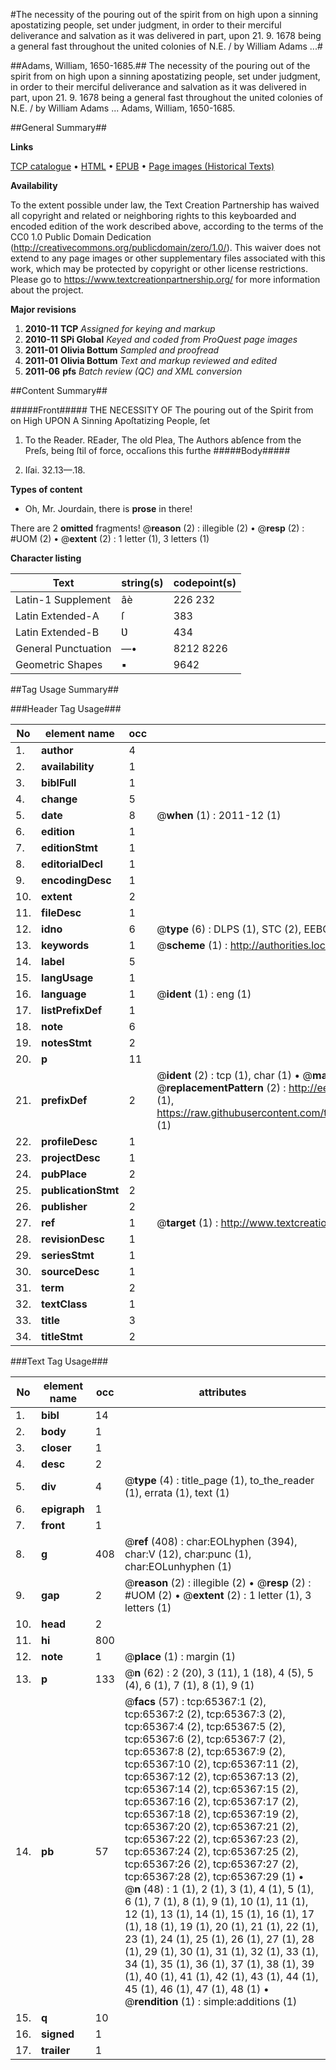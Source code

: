 #The necessity of the pouring out of the spirit from on high upon a sinning apostatizing people, set under judgment, in order to their merciful deliverance and salvation as it was delivered in part, upon 21. 9. 1678 being a general fast throughout the united colonies of N.E. / by William Adams ...#

##Adams, William, 1650-1685.##
The necessity of the pouring out of the spirit from on high upon a sinning apostatizing people, set under judgment, in order to their merciful deliverance and salvation as it was delivered in part, upon 21. 9. 1678 being a general fast throughout the united colonies of N.E. / by William Adams ...
Adams, William, 1650-1685.

##General Summary##

**Links**

[TCP catalogue](http://www.ota.ox.ac.uk/tcp/)  • 
[HTML](http://tei.it.ox.ac.uk/tcp/Texts-HTML/free/A26/A26347.html)  • 
[EPUB](http://tei.it.ox.ac.uk/tcp/Texts-EPUB/free/A26/A26347.epub) • 
[Page images (Historical Texts)](https://historicaltexts.jisc.ac.uk/eebo-12656156e)

**Availability**

To the extent possible under law, the Text Creation Partnership has waived all copyright and related or neighboring rights to this keyboarded and encoded edition of the work described above, according to the terms of the CC0 1.0 Public Domain Dedication (http://creativecommons.org/publicdomain/zero/1.0/). This waiver does not extend to any page images or other supplementary files associated with this work, which may be protected by copyright or other license restrictions. Please go to https://www.textcreationpartnership.org/ for more information about the project.

**Major revisions**

1. __2010-11__ __TCP__ *Assigned for keying and markup*
1. __2010-11__ __SPi Global__ *Keyed and coded from ProQuest page images*
1. __2011-01__ __Olivia Bottum__ *Sampled and proofread*
1. __2011-01__ __Olivia Bottum__ *Text and markup reviewed and edited*
1. __2011-06__ __pfs__ *Batch review (QC) and XML conversion*

##Content Summary##

#####Front#####
THE NECESSITY OF The pouring out of the Spirit from on High UPON A Sinning Apoſtatizing People, ſet 
1. To the Reader.
REader, The old Plea, The Authors abſence from the Preſs, being ſtil of force, occaſions this furthe
#####Body#####

1. Iſai. 32.13—.18.

**Types of content**

  * Oh, Mr. Jourdain, there is **prose** in there!

There are 2 **omitted** fragments! 
 @__reason__ (2) : illegible (2)  •  @__resp__ (2) : #UOM (2)  •  @__extent__ (2) : 1 letter (1), 3 letters (1)

**Character listing**


|Text|string(s)|codepoint(s)|
|---|---|---|
|Latin-1 Supplement|âè|226 232|
|Latin Extended-A|ſ|383|
|Latin Extended-B|Ʋ|434|
|General Punctuation|—•|8212 8226|
|Geometric Shapes|▪|9642|

##Tag Usage Summary##

###Header Tag Usage###

|No|element name|occ|attributes|
|---|---|---|---|
|1.|__author__|4||
|2.|__availability__|1||
|3.|__biblFull__|1||
|4.|__change__|5||
|5.|__date__|8| @__when__ (1) : 2011-12 (1)|
|6.|__edition__|1||
|7.|__editionStmt__|1||
|8.|__editorialDecl__|1||
|9.|__encodingDesc__|1||
|10.|__extent__|2||
|11.|__fileDesc__|1||
|12.|__idno__|6| @__type__ (6) : DLPS (1), STC (2), EEBO-CITATION (1), OCLC (1), VID (1)|
|13.|__keywords__|1| @__scheme__ (1) : http://authorities.loc.gov/ (1)|
|14.|__label__|5||
|15.|__langUsage__|1||
|16.|__language__|1| @__ident__ (1) : eng (1)|
|17.|__listPrefixDef__|1||
|18.|__note__|6||
|19.|__notesStmt__|2||
|20.|__p__|11||
|21.|__prefixDef__|2| @__ident__ (2) : tcp (1), char (1)  •  @__matchPattern__ (2) : ([0-9\-]+):([0-9IVX]+) (1), (.+) (1)  •  @__replacementPattern__ (2) : http://eebo.chadwyck.com/downloadtiff?vid=$1&page=$2 (1), https://raw.githubusercontent.com/textcreationpartnership/Texts/master/tcpchars.xml#$1 (1)|
|22.|__profileDesc__|1||
|23.|__projectDesc__|1||
|24.|__pubPlace__|2||
|25.|__publicationStmt__|2||
|26.|__publisher__|2||
|27.|__ref__|1| @__target__ (1) : http://www.textcreationpartnership.org/docs/. (1)|
|28.|__revisionDesc__|1||
|29.|__seriesStmt__|1||
|30.|__sourceDesc__|1||
|31.|__term__|2||
|32.|__textClass__|1||
|33.|__title__|3||
|34.|__titleStmt__|2||


###Text Tag Usage###

|No|element name|occ|attributes|
|---|---|---|---|
|1.|__bibl__|14||
|2.|__body__|1||
|3.|__closer__|1||
|4.|__desc__|2||
|5.|__div__|4| @__type__ (4) : title_page (1), to_the_reader (1), errata (1), text (1)|
|6.|__epigraph__|1||
|7.|__front__|1||
|8.|__g__|408| @__ref__ (408) : char:EOLhyphen (394), char:V (12), char:punc (1), char:EOLunhyphen (1)|
|9.|__gap__|2| @__reason__ (2) : illegible (2)  •  @__resp__ (2) : #UOM (2)  •  @__extent__ (2) : 1 letter (1), 3 letters (1)|
|10.|__head__|2||
|11.|__hi__|800||
|12.|__note__|1| @__place__ (1) : margin (1)|
|13.|__p__|133| @__n__ (62) : 2 (20), 3 (11), 1 (18), 4 (5), 5 (4), 6 (1), 7 (1), 8 (1), 9 (1)|
|14.|__pb__|57| @__facs__ (57) : tcp:65367:1 (2), tcp:65367:2 (2), tcp:65367:3 (2), tcp:65367:4 (2), tcp:65367:5 (2), tcp:65367:6 (2), tcp:65367:7 (2), tcp:65367:8 (2), tcp:65367:9 (2), tcp:65367:10 (2), tcp:65367:11 (2), tcp:65367:12 (2), tcp:65367:13 (2), tcp:65367:14 (2), tcp:65367:15 (2), tcp:65367:16 (2), tcp:65367:17 (2), tcp:65367:18 (2), tcp:65367:19 (2), tcp:65367:20 (2), tcp:65367:21 (2), tcp:65367:22 (2), tcp:65367:23 (2), tcp:65367:24 (2), tcp:65367:25 (2), tcp:65367:26 (2), tcp:65367:27 (2), tcp:65367:28 (2), tcp:65367:29 (1)  •  @__n__ (48) : 1 (1), 2 (1), 3 (1), 4 (1), 5 (1), 6 (1), 7 (1), 8 (1), 9 (1), 10 (1), 11 (1), 12 (1), 13 (1), 14 (1), 15 (1), 16 (1), 17 (1), 18 (1), 19 (1), 20 (1), 21 (1), 22 (1), 23 (1), 24 (1), 25 (1), 26 (1), 27 (1), 28 (1), 29 (1), 30 (1), 31 (1), 32 (1), 33 (1), 34 (1), 35 (1), 36 (1), 37 (1), 38 (1), 39 (1), 40 (1), 41 (1), 42 (1), 43 (1), 44 (1), 45 (1), 46 (1), 47 (1), 48 (1)  •  @__rendition__ (1) : simple:additions (1)|
|15.|__q__|10||
|16.|__signed__|1||
|17.|__trailer__|1||
